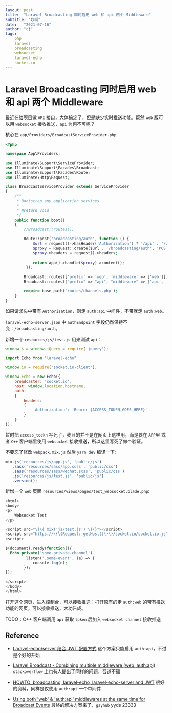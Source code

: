 ```yaml
---
layout: post
title:  "Laravel Broadcasting 同时启用 web 和 api 两个 Middleware"
subtitle: "妙啊"
date:   "2021-07-16"
author: "cj"
tags:
    php
    laravel
    broadcasting
    websocket
    laravel-echo
    socket.io
---
```


# Laravel Broadcasting 同时启用 web 和 api 两个 Middleware

最近在给项目做 `API` 接口，大体搞定了，但是缺少实时推送功能。既然 `web` 版可以用 `websocket` 接收推送，`api` 为何不可呢？

核心在 `app/Providers/BroadcastServiceProvider.php`:

```php
<?php

namespace App\Providers;

use Illuminate\Support\ServiceProvider;
use Illuminate\Support\Facades\Broadcast;
use Illuminate\Support\Facades\Route;
use Illuminate\Http\Request;

class BroadcastServiceProvider extends ServiceProvider
{
    /**
     * Bootstrap any application services.
     *
     * @return void
     */
    public function boot()
    {
        //Broadcast::routes();

        Route::post('broadcasting/auth', function () {
            $url = request()->hasHeader('Authorization') ? '/api' : '/web';         
            $proxy = Request::create($url . '/broadcasting/auth', 'POST', request()->toArray());
            $proxy->headers = request()->headers;
         
            return app()->handle($proxy)->content();
         });
         
        Broadcast::routes(['prefix' => 'web', 'middleware' => ['web']]);
        Broadcast::routes(["prefix" => "api", "middleware" => ['api', 'jwt.auth']]);

        require base_path('routes/channels.php');
    }
}

```

如果请求头中带有 `Authorization`，则走 `auth:api` 中间件，不带就走 `auth:web`。


`laravel-echo-server.json` 中 `authEndpoint` 字段仍然保持不变：`/broadcasting/auth`。

新增一个 `resources/js/test.js` 用来测试 `api`：

```js
window.$ = window.jQuery = require('jquery');

import Echo from "laravel-echo"

window.io = require('socket.io-client');

window.Echo = new Echo({
    broadcaster: 'socket.io',
    host: window.location.hostname,
    auth:
    {
        headers:
        {
            'Authorization': 'Bearer {ACCESS_TOKEN_GOES_HERE}'
        }
    }
});
```

暂时把 `access_toekn` 写死了，我目的并不是在网页上这样用，而是要在 `APP`里 或者 `C++` 客户端里使用 `websocket` 接收推送，所以这里写死了做个验证。

不要忘了修改 `webpack.mix.js` 然后 `yarn dev` 编译一下:

```js
mix.js('resources/js/app.js', 'public/js')
   .sass('resources/sass/app.scss', 'public/css')
   .sass('resources/sass/wechat.scss', 'public/css')
   .js('resources/js/test.js', 'public/js')
   .version();
```

新增一个 `web` 页面 `resources/views/pages/test_websocket.blade.php`:

```php
<html>
<body>
<p>     
    Websocket Test
</p>

<script src="\{\{ mix('js/test.js') \}\}"></script>
<script src="https://\{\{Request::getHost()\}\}/socket.io/socket.io.js"></script>
<script>
  
$(document).ready(function(){
  Echo.private('some-private-channel')      
        .listen('.some-event', (e) => {
            console.log(e);     
        });
});
    
</script>
</body>
</html>
```


打开这个网页，进入控制台，可以接收推送；打开原有的走 `auth:web` 的带有推送功能的网页，可以接收推送，大功告成。

TODO：C++ 客户端调用 `api` 获取 `token` 后加入 `websocket channel` 接收推送

## Reference

* [Laravel-echo/server 结合 JWT 配置方式](https://learnku.com/laravel/t/17293) 这个方案只能启用 `auth:api`，不过是个好的开始

* [Laravel Broadcast - Combining multiple middleware (web, auth:api)](https://stackoverflow.com/questions/48934892/laravel-broadcast-combining-multiple-middleware-web-authapi/48941457#48941457) `stackoverflow` 上也有人提出了同样的问题，吾道不孤

* [HOWTO: broadcasting, laravel-echo, laravel-echo-server and JWT](https://laravel.io/forum/10-09-2016-howto-broadcasting-laravel-echo-laravel-echo-server-and-jwt) 很好的资料，同样是仅使用 `auth:api` 一个中间件

* [Using both 'web' & 'auth:api' middlewares at the same time for Broadcast Events](https://github.com/laravel/framework/issues/23268#issuecomment-542890314) 最终的解决方案来了，`gayhub` yyds 23333

